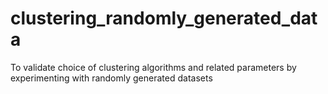 # clustering_randomly_generated_data
To validate choice of clustering algorithms and related parameters by experimenting with randomly generated datasets
